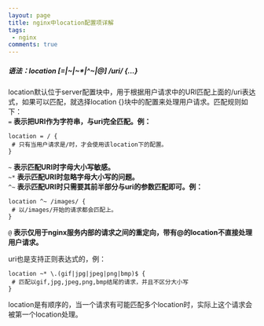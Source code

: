 ```yaml
---
layout: page
title: nginx中location配置项详解
tags: 
 - nginx
comments: true
---
```

##### 语法：location [=|~|~*|^~|@] /uri/ {...}
location默认位于server配置块中，用于根据用户请求中的URI匹配上面的/uri表达式，如果可以匹配，就选择location {}块中的配置来处理用户请求。匹配规则如下：  
`=` **表示把URI作为字符串，与uri完全匹配。例：**  
```nginx
location = / {
 # 只有当用户请求是/时，才会使用该location下的配置。
}
```
`~` **表示匹配URI时字母大小写敏感。**   
`~*` **表示匹配URI时忽略字母大小写的问题。**  
`^~` **表示匹配URI时只需要其前半部分与uri的参数匹配即可。例：**  
```nginx
location ^~ /images/ {
 # 以/images/开始的请求都会匹配上。
}
```
`@` **表示仅用于nginx服务内部的请求之间的重定向，带有@的location不直接处理用户请求。**  
  
uri也是支持正则表达式的，例：
```nginx
location ~* \.(gif|jpg|jpeg|png|bmp)$ {
 # 匹配以gif,jpg,jpeg,png,bmp结尾的请求，并且不区分大小写
}
```
  
location是有顺序的，当一个请求有可能匹配多个location时，实际上这个请求会被第一个location处理。
